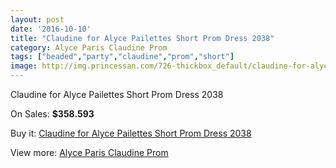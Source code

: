 ```yaml
---
layout: post
date: '2016-10-10'
title: "Claudine for Alyce Pailettes Short Prom Dress 2038"
category: Alyce Paris Claudine Prom
tags: ["beaded","party","claudine","prom","short"]
image: http://img.princessan.com/726-thickbox_default/claudine-for-alyce-pailettes-short-prom-dress-2038.jpg
---
```

Claudine for Alyce Pailettes Short Prom Dress 2038

On Sales: **$358.593**
<a href="https://www.princessan.com/en/alyce-paris-claudine-prom/341-claudine-for-alyce-pailettes-short-prom-dress-2038.html"><amp-img layout="responsive" width="600" height="600" src="//img.princessan.com/726-thickbox_default/claudine-for-alyce-pailettes-short-prom-dress-2038.jpg" alt="Claudine for Alyce Pailettes Short Prom Dress 2038 0" /></a>
<a href="https://www.princessan.com/en/alyce-paris-claudine-prom/341-claudine-for-alyce-pailettes-short-prom-dress-2038.html"><amp-img layout="responsive" width="600" height="600" src="//img.princessan.com/727-thickbox_default/claudine-for-alyce-pailettes-short-prom-dress-2038.jpg" alt="Claudine for Alyce Pailettes Short Prom Dress 2038 1" /></a>

Buy it: [Claudine for Alyce Pailettes Short Prom Dress 2038](https://www.princessan.com/en/alyce-paris-claudine-prom/341-claudine-for-alyce-pailettes-short-prom-dress-2038.html "Claudine for Alyce Pailettes Short Prom Dress 2038")

View more: [Alyce Paris Claudine Prom](https://www.princessan.com/en/6-alyce-paris-claudine-prom "Alyce Paris Claudine Prom")